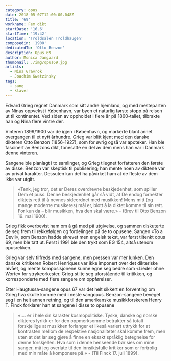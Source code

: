 ```yaml
---
category: opus
date: 2018-05-07T12:00:00.048Z
title: '69'
workname: Fem dikt
startDate: '16.6'
startTime: '19:42'
location: 'Troldsalen Troldhaugen'
composedin: '1900'
dedicatedTo: 'Otto Benzon'
description: Opus 69
author: Monica Jangaard
thumbnail: ./img/opus69.jpg
artists:
  - Nina Gravrok
  - Joachim Kwetzinsky
tags:
  - sang
  - klaver
---
```

Edvard Grieg regnet Danmark som sitt andre hjemland, og med mesteparten av Ninas oppvekst i København, var byen et naturlig første stopp på reisen ut til kontinentet. Ved siden av oppholdet i flere år på 1860-tallet, tilbrakte han og Nina flere vintre der.

Vinteren 1899/1900 var de igjen i København, og markerte blant annet overgangen til et nytt århundre. Grieg var blitt kjent med den danske dikteren Otto Benzon (1856-1927), som for øvrig også var apoteker. Han ble fascinert av Benzons dikt, tonesatte en del av dem mens han var i Danmark denne vinteren.

Sangene ble planlagt i to samlinger, og Grieg tilegnet forfatteren den første av disse. Benzon var skeptisk til publisering; han mente noen av diktene var av privat karakter. Dessuten kan det ha påvirket ham at de fleste av dem ikke var utgitt.

> «Tenk, jeg tror, det er Deres overdrevne beskjedenhet, som spiller Dem et puss. Denne beskjedenhet går så vidt, at De endog fornekter diktets rett til å nevnes sideordnet med musikken! Mens mitt (og mange moderne musikeres) mål er, blott å la diktet komme til sin rett. For kun da – blir musikken, hva den skal være.» - (Brev til Otto Benzon 19. mai 1900).

Grieg fikk overbevist ham om å gå med på utgivelse, og sammen diskuterte de seg frem til rekkefølgen og fordelingen på de to opusene. Sangen «To a Devil», som Benzon hadde skrevet men engelsk tekst, var først tiltenkt opus 69, men ble tatt ut. Først i 1991 ble den trykt som EG 154, altså utenom opusrekken.

Grieg var selv tilfreds med sangene, men pressen var mer lunken. Den danske kritikeren Robert Henriques var ikke imponert over det dikteriske nivået, og mente komposisjonene kunne egne seg bedre som «Lieder ohne Worte» for strykeorkester. Grieg stilte seg uforstående til kritikken, og korresponderte med flere sangere om oppførelser.

Etter Haugtussa-sangene opus 67 var det helt sikkert en forventing om Grieg hva skulle komme med i neste sangopus. Benzon-sangene beveget seg i en helt annen retning, og til den amerikanske musikkforskeren Henry T. Finck forklarer han at sangene i disse to opusene

> «…. er i hele sin karakter kosmopolitiske. Tyske, danske og norske dikteres lyrikk er for den oppmerksomme betrakter så totalt forskjellige at musikken forlanger et likeså variert uttrykk for at kontrasten mellom de respektive nasjonaliteter skal komme frem, men uten at det lar seg gjøre å finne en eksakt språklig betegnelse for denne forskjellen. Hva som i denne henseende bør sies om mine sanger, må jeg overlate til den innsiktsfulle kritiker som er fortrolig med min måte å komponere på.» - (Til Finck 17. juli 1899).
